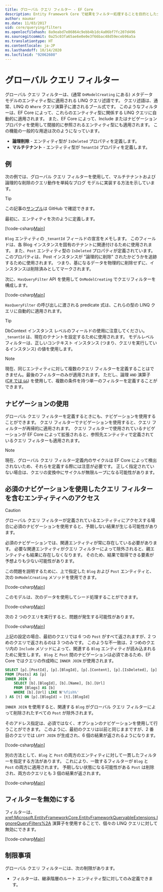 ```yaml
---
title: グローバル クエリ フィルター - EF Core
description: Entity Framework Core で結果をフィルター処理することを目的としたグローバル クエリ フィルターの使用
author: maumar
ms.date: 11/03/2017
uid: core/querying/filters
ms.openlocfilehash: 8a9eabd7e86864c9ebb4b1dc4a06bf7fc207d496
ms.sourcegitcommit: 0a25c03fa65ae6e0e0e3f66bac48d59eceb96a5a
ms.translationtype: HT
ms.contentlocale: ja-JP
ms.lasthandoff: 10/14/2020
ms.locfileid: "92062608"
---
```

# <a name="global-query-filters"></a>グローバル クエリ フィルター

グローバル クエリ フィルターは、(通常 `OnModelCreating` にある) メタデータ モデルのエンティティ型に適用される LINQ クエリ述語です。 クエリ述語は、通常、LINQ の `Where` クエリ演算子に渡されるブール式です。  このようなフィルターは、EF Core によって、これらのエンティティ型に関係する LINQ クエリに自動的に適用されます。  また、EF Core によって、Include またはナビゲーション プロパティを使用して間接的に参照されるエンティティ型にも適用されます。 この機能の一般的な用途は次のようになっています。

* **論理削除** - エンティティ型が `IsDeleted` プロパティを定義します。
* **マルチテナント** - エンティティ型が `TenantId` プロパティを定義します。

## <a name="example"></a>例

次の例では、グローバル クエリ フィルターを使用して、マルチテナントおよび論理的な削除のクエリ動作を単純なブログ モデルに実装する方法を示しています。

> [!TIP]
> この記事の[サンプル](https://github.com/dotnet/EntityFramework.Docs/tree/master/samples/core/Querying/QueryFilters)は GitHub で確認できます。

最初に、エンティティを次のように定義します。

[!code-csharp[Main](../../../samples/core/Querying/QueryFilters/Entities.cs#Entities)]

`Blog` エンティティの `_tenantId` フィールドの宣言をメモします。 このフィールドは、各 Blog インスタンスを固有のテナントに関連付けるために使用されます。 また、`Post` エンティティ型の `IsDeleted` プロパティが定義されています。 このプロパティは、Post インスタンスが "論理的に削除" されたかどうかを追跡するために使用されます。 つまり、基になるデータを物理的に削除せずに、インスタンスは削除済みとしてマークされます。

次に、`HasQueryFilter` API を使用して `OnModelCreating` でクエリフィルターを構成します。

[!code-csharp[Main](../../../samples/core/Querying/QueryFilters/BloggingContext.cs#FilterConfiguration)]

`HasQueryFilter` の呼び出しに渡される predicate 式は、これらの型の LINQ クエリに自動的に適用されます。

> [!TIP]
> DbContext インスタンス レベルのフィールドの使用に注意してください。`_tenantId` は、現在のテナントを設定するために使用されます。 モデルレベル フィルターは、正しいコンテキスト インスタンス (つまり、クエリを実行しているインスタンス) の値を使用します。

> [!NOTE]
> 現在、同じエンティティに対して複数のクエリ フィルターを定義することはできません。最後のフィルターのみが適用されます。 ただし、論理 `AND` 演算子 ([C# では `&&`](/dotnet/csharp/language-reference/operators/boolean-logical-operators#conditional-logical-and-operator-)) を使用して、複数の条件を持つ単一のフィルターを定義することができます。

## <a name="use-of-navigations"></a>ナビゲーションの使用

グローバル クエリ フィルターを定義するときにも、ナビゲーションを使用することができます。 クエリ フィルターでナビゲーションを使用すると、クエリ フィルターが再帰的に適用されます。 クエリ フィルターで使用されているナビゲーションが EF Core によって拡張されると、参照先エンティティで定義されているクエリ フィルターも適用されます。

> [!NOTE]
> 現在、グローバル クエリ フィルター定義内のサイクルは EF Core によって検出されないため、それらを定義する際には注意が必要です。 正しく指定されていない場合は、クエリの変換中にサイクルが無限ループになる可能性があります。

## <a name="accessing-entity-with-query-filter-using-required-navigation"></a>必須のナビゲーションを使用したクエリ フィルターを含むエンティティへのアクセス

> [!CAUTION]
> グローバル クエリ フィルターが定義されているエンティティにアクセスする場合に必須のナビゲーションを使用すると、予期しない結果が生じる可能性があります。

必須のナビゲーションでは、関連エンティティが常に存在している必要があります。 必要な関連エンティティがクエリ フィルターによって除外されると、親エンティティも結果に存在しなくなります。 そのため、結果で取得できる要素が予想よりも少ない可能性があります。

この問題を説明するために、上で指定した `Blog` および `Post` エンティティと、次の `OnModelCreating` メソッドを使用できます。

[!code-csharp[Main](../../../samples/core/Querying/QueryFilters/FilteredBloggingContextRequired.cs#IncorrectFilter)]

このモデルは、次のデータを使用してシード処理することができます。

[!code-csharp[Main](../../../samples/core/Querying/QueryFilters/Program.cs#SeedData)]

次の 2 つのクエリを実行すると、問題が発生する可能性があります。

[!code-csharp[Main](../../../samples/core/Querying/QueryFilters/Program.cs#Queries)]

上記の設定の場合、最初のクエリでは 6 つの `Post` がすべて返されますが、2 つめのクエリで返されるのは 3 つのみです。 このような不一致は、2 つめのクエリ内の `Include` メソッドによって、関連する `Blog` エンティティが読み込まれるために発生します。 `Blog` と `Post` 間のナビゲーションは必須であるため、EF Core ではクエリの作成時に `INNER JOIN` が使用されます。

```sql
SELECT [p].[PostId], [p].[BlogId], [p].[Content], [p].[IsDeleted], [p].[Title], [t].[BlogId], [t].[Name], [t].[Url]
FROM [Posts] AS [p]
INNER JOIN (
    SELECT [b].[BlogId], [b].[Name], [b].[Url]
    FROM [Blogs] AS [b]
    WHERE [b].[Url] LIKE N'%fish%'
) AS [t] ON [p].[BlogId] = [t].[BlogId]
```

`INNER JOIN` を使用すると、関連する `Blog` がグローバル クエリ フィルターによって削除されたすべての `Post` が除外されます。

そのアドレス指定は、必須ではなく、オプションのナビゲーションを使用して行うことができます。
このように、最初のクエリは以前と同じままですが、2 番目のクエリでは `LEFT JOIN` が生成され、6 個の結果が返されるようになります。

[!code-csharp[Main](../../../samples/core/Querying/QueryFilters/FilteredBloggingContextRequired.cs#OptionalNavigation)]

別の方法として、`Blog` と `Post` の両方のエンティティに対して一貫したフィルターを指定する方法があります。
これにより、一致するフィルターが `Blog` と `Post` の両方に適用されます。 予期しない状態になる可能性がある `Post` は削除され、両方のクエリとも 3 個の結果が返されます。

[!code-csharp[Main](../../../samples/core/Querying/QueryFilters/FilteredBloggingContextRequired.cs#MatchingFilters)]

## <a name="disabling-filters"></a>フィルターを無効にする

フィルターは、<xref:Microsoft.EntityFrameworkCore.EntityFrameworkQueryableExtensions.IgnoreQueryFilters%2A> 演算子を使用することで、個々の LINQ クエリに対して無効にできます。

[!code-csharp[Main](../../../samples/core/Querying/QueryFilters/Program.cs#IgnoreFilters)]

## <a name="limitations"></a>制限事項

グローバル クエリ フィルターには、次の制限があります。

* フィルターは、継承階層のルート エンティティ型に対してのみ定義できます。

